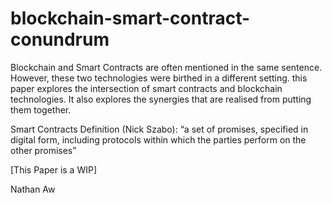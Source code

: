 # blockchain-smart-contract-conundrum
Blockchain and Smart Contracts are often mentioned in the same sentence. However, these two technologies were birthed in a different setting. this paper explores the intersection of smart contracts and blockchain technologies. It also explores the synergies that are realised from putting them together.

Smart Contracts Definition (Nick Szabo): “a set of promises, specified in digital form, including protocols within which the parties perform on the other promises” 

[This Paper is a WIP]

Nathan Aw
